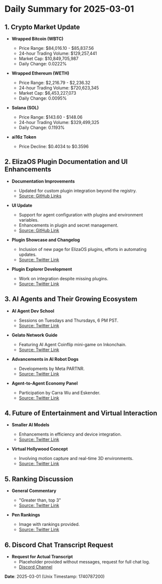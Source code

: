 # Daily Summary for 2025-03-01

## 1. Crypto Market Update
- **Wrapped Bitcoin (WBTC)**
  - Price Range: $84,016.10 - $85,837.56
  - 24-hour Trading Volume: $129,257,441
  - Market Cap: $10,849,705,987
  - Daily Change: 0.0222%

- **Wrapped Ethereum (WETH)**
  - Price Range: $2,216.79 - $2,236.32
  - 24-hour Trading Volume: $720,623,345
  - Market Cap: $6,453,227,073
  - Daily Change: 0.0095%

- **Solana (SOL)**
  - Price Range: $143.60 - $148.06
  - 24-hour Trading Volume: $329,499,325
  - Daily Change: 0.1193%
  
- **ai16z Token**
  - Price Decline: $0.4034 to $0.3596

## 2. ElizaOS Plugin Documentation and UI Enhancements
- **Documentation Improvements**
  - Updated for custom plugin integration beyond the registry.
  - [Source: GitHub Links](https://github.com/elizaOS/eliza/pull/3736)

- **UI Update**
  - Support for agent configuration with plugins and environment variables.
  - Enhancements in plugin and secret management.
  - [Source: GitHub Link](https://github.com/elizaOS/eliza/pull/3731)

- **Plugin Showcase and Changelog**
  - Inclusion of new page for ElizaOS plugins, efforts in automating updates.
  - [Source: Twitter Link](https://twitter.com/dankvr/status/1895949013293416801)

- **Plugin Explorer Development**
  - Work on integration despite missing plugins.
  - [Source: Twitter Link](https://twitter.com/dankvr/status/1895952160908857683)

## 3. AI Agents and Their Growing Ecosystem
- **AI Agent Dev School**
  - Sessions on Tuesdays and Thursdays, 6 PM PST.
  - [Source: Twitter Link](https://twitter.com/shawmakesmagic/status/1895954475137057192)

- **Gelato Network Guide**
  - Featuring AI Agent Coinflip mini-game on Inkonchain.
  - [Source: Twitter Link](https://twitter.com/shawmakesmagic/status/1895951145446883806)

- **Advancements in AI Robot Dogs**
  - Developments by Meta PARTNR.
  - [Source: Twitter Link](https://twitter.com/dankvr/status/1895899961386242452)

- **Agent-to-Agent Economy Panel**
  - Participation by Carra Wu and Eskender.
  - [Source: Twitter Link](https://twitter.com/0xwitchy/status/1895688319046189340)

## 4. Future of Entertainment and Virtual Interaction
- **Smaller AI Models**
  - Enhancements in efficiency and device integration.
  - [Source: Twitter Link](https://twitter.com/dankvr/status/1895880586054762790)

- **Virtual Hollywood Concept**
  - Involving motion capture and real-time 3D environments.
  - [Source: Twitter Link](https://twitter.com/dankvr/status/1895837759094604132)

## 5. Ranking Discussion
- **General Commentary**
  - "Greater than, top 3"
  - [Source: Twitter Link](https://twitter.com/dankvr/status/1895876569517916411)

- **Pen Rankings**
  - Image with rankings provided.
  - [Source: Twitter Link](https://twitter.com/dankvr/status/1895874701882507364)

## 6. Discord Chat Transcript Request
- **Request for Actual Transcript**
  - Placeholder provided without messages, request for full chat log.
  - [Discord Channel](https://discord.com/channels/1253563208833433701/1326603270893867064)

**Date**: 2025-03-01 (Unix Timestamp: 1740787200)
